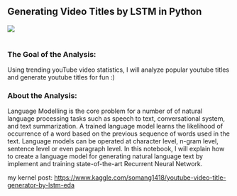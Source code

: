 ## Generating Video Titles by LSTM in Python

![](http://www.shivambansal.com/blog/text-lstm/2.png)
<br><br>

### The Goal of the Analysis:
Using trending youTube video statistics, I will analyze popular youtube titles and generate youtube titles for fun :) 

### About the Analysis:
Language Modelling is the core problem for a number of of natural language processing tasks such as speech to text, conversational system, and text summarization. A trained language model learns the likelihood of occurrence of a word based on the previous sequence of words used in the text. Language models can be operated at character level, n-gram level, sentence level or even paragraph level. In this notebook, I will explain how to create a language model for generating natural language text by implement and training state-of-the-art Recurrent Neural Network. 


my kernel post: https://www.kaggle.com/somang1418/youtube-video-title-generator-by-lstm-eda
